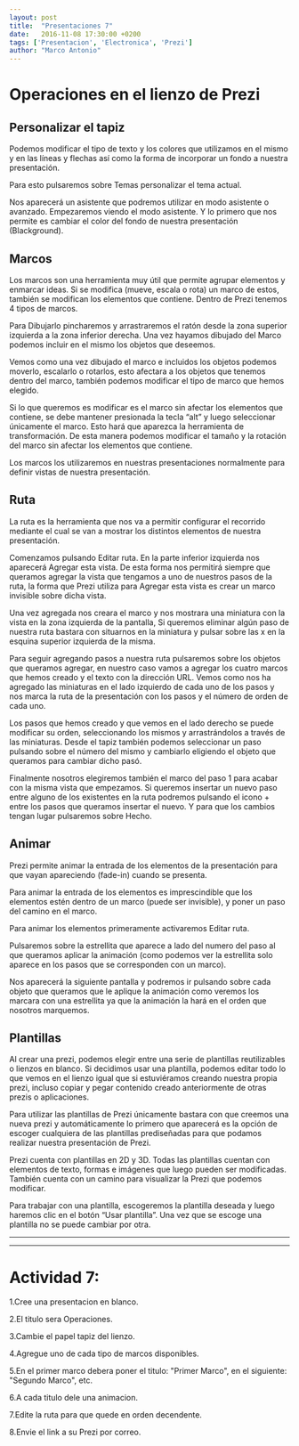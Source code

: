 ```yaml
---
layout: post
title:  "Presentaciones 7"
date:   2016-11-08 17:30:00 +0200
tags: ['Presentacion', 'Electronica', 'Prezi']
author: "Marco Antonio"
---
```


# Operaciones en el lienzo de Prezi

## Personalizar el tapiz

Podemos modificar el tipo de texto y los colores que utilizamos en el mismo y en las líneas y flechas así como la forma de incorporar un fondo a nuestra presentación.

Para esto pulsaremos sobre Temas personalizar el tema actual.

Nos aparecerá un asistente que podremos utilizar en modo asistente o avanzado. Empezaremos viendo el modo asistente. Y lo primero que nos permite es cambiar el color del fondo de nuestra presentación (Blackground).

## Marcos

Los marcos son una herramienta muy útil que permite agrupar elementos y enmarcar ideas. Si se modifica (mueve, escala o rota) un marco de estos, también se modifican los elementos que contiene. Dentro de Prezi tenemos 4 tipos de marcos.

Para Dibujarlo pincharemos y arrastraremos el ratón desde la zona superior izquierda a la zona inferior derecha. Una vez hayamos dibujado del Marco podemos incluir en el mismo los objetos que deseemos.

Vemos como una vez dibujado el marco e incluidos los objetos podemos moverlo, escalarlo o rotarlos, esto afectara a los objetos que tenemos dentro del marco, también podemos modificar el tipo de marco que hemos elegido.

Si lo que queremos es modificar es el marco sin afectar los elementos que contiene, se debe mantener presionada la tecla “alt” y luego seleccionar únicamente el marco. Esto hará que aparezca la herramienta de transformación. De esta manera podemos modificar el tamaño y la rotación del marco sin afectar los elementos que contiene.

Los marcos los utilizaremos en nuestras presentaciones normalmente para definir vistas de nuestra presentación.

## Ruta

La ruta es la herramienta que nos va a permitir configurar el recorrido mediante el cual se van a mostrar los distintos elementos de nuestra presentación.

Comenzamos pulsando Editar ruta. En la parte inferior izquierda nos aparecerá Agregar esta vista. De esta forma nos permitirá siempre que queramos agregar la vista que tengamos a uno de nuestros pasos de la ruta, la forma que Prezi utiliza para Agregar esta vista es crear un marco invisible sobre dicha vista.

Una vez agregada nos creara el marco y nos mostrara una miniatura con la vista en la zona izquierda de la pantalla, Si queremos eliminar algún paso de nuestra ruta bastara con situarnos en la miniatura y pulsar sobre las x en la esquina superior izquierda de la misma.

Para seguir agregando pasos a nuestra ruta pulsaremos sobre los objetos que queramos agregar, en nuestro caso vamos a agregar los cuatro marcos que hemos creado y el texto con la dirección URL. Vemos como nos ha agregado las miniaturas en el lado izquierdo de cada uno de los pasos y nos marca la ruta de la presentación con los pasos y el número de orden de cada uno.

Los pasos que hemos creado y que vemos en el lado derecho se puede modificar su orden, seleccionando los mismos y arrastrándolos a través de las miniaturas. Desde el tapiz también podemos seleccionar un paso pulsando sobre el número del mismo y cambiarlo eligiendo el objeto que queramos para cambiar dicho pasó.

Finalmente nosotros elegiremos también el marco del paso 1 para acabar con la misma vista que empezamos. Si queremos insertar un nuevo paso entre alguno de los existentes en la ruta podremos pulsando el icono + entre los pasos que queramos insertar el nuevo. Y para que los cambios tengan lugar pulsaremos sobre Hecho.

## Animar

Prezi permite animar la entrada de los elementos de la presentación para que vayan apareciendo (fade-in) cuando se presenta.

Para animar la entrada de los elementos es imprescindible que los elementos estén dentro de un marco (puede ser invisible), y poner un paso del camino en el marco.

Para animar los elementos primeramente activaremos Editar ruta.

Pulsaremos sobre la estrellita que aparece a lado del numero del paso al que queramos aplicar la animación (como podemos ver la estrellita solo aparece en los pasos que se corresponden con un marco).

Nos aparecerá la siguiente pantalla y podremos ir pulsando sobre cada objeto que queramos que le aplique la animación como veremos los marcara con una estrellita ya que la animación la hará en el orden que nosotros marquemos.

## Plantillas

Al crear una prezi, podemos elegir entre una serie de plantillas reutilizables o lienzos en blanco. Si decidimos usar una plantilla, podemos editar todo lo que vemos en el lienzo igual que si estuviéramos creando nuestra propia prezi, incluso copiar y pegar contenido creado anteriormente de otras prezis o aplicaciones.

Para utilizar las plantillas de Prezi únicamente bastara con que creemos una nueva prezi y automáticamente lo primero que aparecerá es la opción de escoger cualquiera de las plantillas prediseñadas para que podamos realizar nuestra presentación de Prezi.

Prezi cuenta con plantillas en 2D y 3D. Todas las plantillas cuentan con elementos de texto, formas e imágenes que luego pueden ser modificadas. También cuenta con un camino para visualizar la Prezi que podemos modificar.

Para trabajar con una plantilla, escogeremos la plantilla deseada y luego haremos clic en el botón “Usar plantilla”. Una vez que se escoge una plantilla no se puede cambiar por otra.

***
***

# Actividad 7:

1.Cree una presentacion en blanco.

2.El titulo sera Operaciones.

3.Cambie el papel tapiz del lienzo.

4.Agregue uno de cada tipo de marcos disponibles.

5.En el primer marco debera poner el titulo: "Primer Marco", en el siguiente: "Segundo Marco", etc.

6.A cada titulo dele una animacion.

7.Edite la ruta para que quede en orden decendente.

8.Envie el link a su Prezi por correo.
